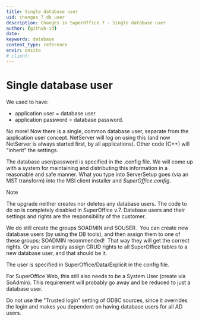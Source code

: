 ```yaml
---
title: Single database user
uid: changes_7_db_user
description: Changes in SuperOffice 7 - Single database user
author: {github-id}
date:
keywords: database
content_type: reference
envir: onsite
# client: 
---
```


# Single database user

We used to have:

* application user = database user
* application password = database password.

No more! Now there is a single, common database user, separate from the application user concept. NetServer will log on using this (and now NetServer is always started first, by all applications). Other code (C++) will "inherit" the settings.

The database user/password is specified in the .config file. We will come up with a system for maintaining and distributing this information in a reasonable and safe manner. What you type into ServerSetup goes (via an MST transform) into the MSI client installer and *SuperOffice.config*.

> [!NOTE]
> The upgrade neither creates nor deletes any database users. The code to do so is completely disabled in SuperOffice v.7. Database users and their settings and rights are the responsibility of the customer.

We do still create the groups SOADMIN and SOUSER.  You can create new database users (by using the DB tools), and then assign them to one of these groups; SOADMIN recommended!  That way they will get the correct rights. Or you can simply assign CRUD rights to all SuperOffice tables to a new database user, and that should be it.

The user is specified in SuperOffice/Data/Explicit in the config file.

For SuperOffice Web, this still also needs to be a System User (create via SoAdmin). This requirement will probably go away and be reduced to just a database user.

Do not use the "Trusted login" setting of ODBC sources, since it overrides the login and makes you dependent on having database users for all AD users.

